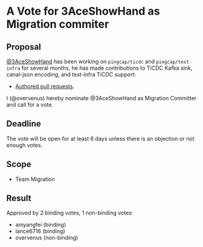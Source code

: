 # A Vote for 3AceShowHand as Migration commiter

## Proposal

[@3AceShowHand](https://github.com/3AceShowHand) has been working on `pingcap/ticdc` and `pingcap/test-infra` for several months, he has made contributions to TiCDC Kafka sink, canal-json encoding, and test-infra TiCDC support:

* [Authored pull requests](https://github.com/pingcap/ticdc/commits?author=3AceShowHand).

I (@overvenus) hereby nominate @3AceShowHand as Migration Committer and call for a vote.

## Deadline

The vote will be open for at least 6 days unless there is an objection or not enough votes.

## Scope

* Team Migration

## Result

Approved by 2 binding votes, 1 non-binding votes:

* amyangfei (binding)
* lance6716 (binding)
* overvenus (non-binding)
